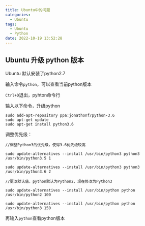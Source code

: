 ```yaml
---
title: Ubuntu中的问题
categories:
  - Ubuntu
tags:
  - Ubuntu
  - Python
date: 2022-10-19 13:52:28
---
```


## Ubuntu 升级 python 版本

Ubuntu 默认安装了python2.7

输入命令`python`，可以查看当前python版本

`Ctrl+D`退出，pyhton命令行

输入以下命令，升级python

```
sudo add-apt-repository ppa:jonathonf/python-3.6
sudo apt-get update
sudo apt-get install python3.6
```

调整优先级：

```
//调整Python3的优先级，使得3.6优先级较高

sudo update-alternatives --install /usr/bin/python3 python3 /usr/bin/python3.5 1

sudo update-alternatives --install /usr/bin/python3 python3 /usr/bin/python3.6 2

//更改默认值，python默认为Python2，现在修改为Python3

sudo update-alternatives --install /usr/bin/python python /usr/bin/python2 100

sudo update-alternatives --install /usr/bin/python python /usr/bin/python3 150
```

再输入`python`查看python版本